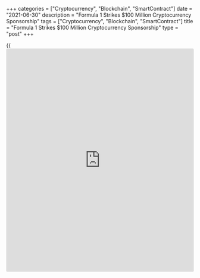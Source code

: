 +++
categories = ["Cryptocurrency", "Blockchain", "SmartContract"]
date = "2021-06-30"
description = "Formula 1 Strikes $100 Million Cryptocurrency Sponsorship"
tags = ["Cryptocurrency", "Blockchain", "SmartContract"]
title = "Formula 1 Strikes $100 Million Cryptocurrency Sponsorship"
type = "post"
+++

{{<iframe id="large-banner" src="https://www.bounty.group/#slide=8.0" width="100%" height="600" scrolling="no" style="border: 0px solid rgb(216, 221, 230); border-radius: 3px;">}}

![Formula 1 strikes $100 million cryptocurrency sponsorship][1]

Formula 1 landed a new sponsor Tuesday in a deal with Crypto.com, a
platform that allows users to buy and sell cryptocurrencies. Terms of
the agreement were not provided, but people familiar with the pact told
CNBC it’s a five-year deal that totals over $100 million. In this
agreement, Crypto.com will get brand presence around F1 events,
including the new Sprint series, a qualifying format that determines
starting positions at races. In addition, Crypto.com will also receive
trackside slots at F1 races for the remainder of the season.

The company will also introduce a new award at F1′s Belgian Grand Prix
in August and become its NFT partner. The Crypto.com agreement activates
on July 17, a day before the 2021 British Grand Prix at the Silverstone
Circuit in England. In a statement, Ben Pincus, F1 director of
commercial partnerships, said the racing organization would use
“expertise” from Crypto.com “as we explore the world of cryptocurrency,
an area we are very interested in.”

Crypto.com says it has over 10 million users on its platform and has an
app available for Apple devices and Android phones. The company makes
revenue from transaction fees and has other sports partnerships,
including F1 team Aston Martin and National Hockey League franchise, the
Montreal Canadiens.

_Source:[FXPro][2]_

   1. /files/downloads/4/c/1/4c1f441b5715d5646773cd1cbcec93b5_8f796ab82b62c4c0d980dfb9ca1620de.jpg
   2. /geturl/index/69943279d8bb9bbeb773142236315396750cf5ae/